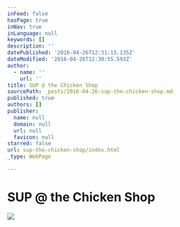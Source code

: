 ```yaml
---
inFeed: false
hasPage: true
inNav: true
inLanguage: null
keywords: []
description: ''
datePublished: '2016-04-26T12:31:15.135Z'
dateModified: '2016-04-26T12:30:55.593Z'
author:
  - name: ''
    url: ''
title: SUP @ the Chicken Shop
sourcePath: _posts/2016-04-26-sup-the-chicken-shop.md
published: true
authors: []
publisher:
  name: null
  domain: null
  url: null
  favicon: null
starred: false
url: sup-the-chicken-shop/index.html
_type: WebPage

---
```

# SUP @ the Chicken Shop
![](https://the-grid-user-content.s3-us-west-2.amazonaws.com/1521de0c-31a1-4c2f-9391-27f4c180ae8d.jpg)